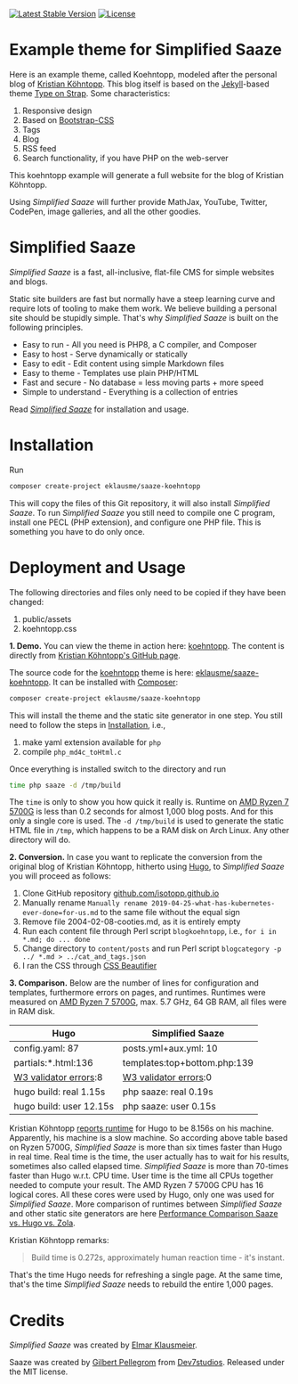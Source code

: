 <p>
<a href="https://packagist.org/packages/eklausme/saaze-koehntopp"><img src="https://img.shields.io/packagist/v/eklausme/saaze-koehntopp" alt="Latest Stable Version"></a>
<a href="https://packagist.org/packages/eklausme/saaze-koehntopp"><img src="https://img.shields.io/packagist/l/eklausme/saaze-koehntopp" alt="License"></a>
</p>


# Example theme for Simplified Saaze

Here is an example theme, called Koehntopp, modeled after the personal blog of [Kristian K&ouml;hntopp](https://blog.koehntopp.info). This blog itself is based on the [Jekyll](https://jekyllrb.com)-based theme [Type on Strap](https://github.com/sylhare/Type-on-Strap). Some characteristics:
1. Responsive design
2. Based on [Bootstrap-CSS](https://en.wikipedia.org/wiki/Bootstrap_(front-end_framework))
3. Tags
4. Blog
5. RSS feed
6. Search functionality, if you have PHP on the web-server

This koehntopp example will generate a full website for the blog of Kristian K&ouml;hntopp.

Using _Simplified Saaze_ will further provide MathJax, YouTube, Twitter, CodePen, image galleries, and all the other goodies.


# Simplified Saaze

_Simplified Saaze_ is a fast, all-inclusive, flat-file CMS for simple websites and blogs.

Static site builders are fast but normally have a steep learning curve and require lots of tooling to make them work. We believe building a personal site should be stupidly simple. That's why _Simplified Saaze_ is built on the following principles.

* Easy to run - All you need is PHP8, a C compiler, and Composer
* Easy to host - Serve dynamically or statically
* Easy to edit - Edit content using simple Markdown files
* Easy to theme - Templates use plain PHP/HTML
* Fast and secure - No database = less moving parts + more speed
* Simple to understand - Everything is a collection of entries

Read [_Simplified Saaze_](https://eklausmeier.goip.de/blog/2021/10-31-simplified-saaze) for installation and usage.


# Installation

Run
```bash
composer create-project eklausme/saaze-koehntopp
```
This will copy the files of this Git repository, it will also install _Simplified Saaze_. To run _Simplified Saaze_ you still need to compile one C program, install one PECL (PHP extension), and configure one PHP file. This is something you have to do only once.


# Deployment and Usage

The following directories and files only need to be copied if they have been changed:
1. public/assets
2. koehntopp.css

__1. Demo.__ You can view the theme in action here: [koehntopp](/koehntopp). The content is directly from [Kristian K&ouml;hntopp's GitHub page](https://github.com/isotopp/isotopp.github.io).

The source code for the [koehntopp](/koehntopp) theme is here: [eklausme/saaze-koehntopp](https://github.com/eklausme/saaze-koehntopp). It can be installed with [Composer](https://getcomposer.org):
```bash
composer create-project eklausme/saaze-koehntopp
```
This will install the theme and the static site generator in one step. You still need to follow the steps in [Installation](https://eklausmeier.goip.de/blog/2021/10-31-simplified-saaze/#installation), i.e.,
1. make yaml extension available for `php`
2. compile `php_md4c_toHtml.c`

Once everything is installed switch to the directory and run
```bash
time php saaze -d /tmp/build
```
The `time` is only to show you how quick it really is. Runtime on [AMD Ryzen 7 5700G](https://eklausmeier.goip.de/blog/2022/05-03-upgrade-amd-bulldozer-to-cezanne) is less than 0.2 seconds for almost 1,000 blog posts. And for this only a single core is used. The `-d /tmp/build` is used to generate the static HTML file in `/tmp`, which happens to be a RAM disk on Arch Linux. Any other directory will do.

__2. Conversion.__ In case you want to replicate the conversion from the original blog of Kristian K&ouml;hntopp, hitherto using [Hugo](https://gohugo.io), to _Simplified Saaze_ you will proceed as follows:
1. Clone GitHub repository [github.com/isotopp.github.io](https://github.com/isotopp/isotopp.github.io)
2. Manually rename `Manually rename 2019-04-25-what-has-kubernetes-ever-done=for-us.md` to the same file without the equal sign
3. Remove file 2004-02-08-cooties.md, as it is entirely empty
4. Run each content file through Perl script `blogkoehntopp`, i.e., `for i in *.md; do ... done`
5. Change directory to `content/posts` and run Perl script `blogcategory -p ../ *.md > ../cat_and_tags.json`
6. I ran the CSS through [CSS Beautifier](https://www.freeformatter.com/css-beautifier.html)

__3. Comparison.__ Below are the number of lines for configuration and templates, furthermore errors on pages, and runtimes. Runtimes were measured on [AMD Ryzen 7 5700G](https://eklausmeier.goip.de/blog/2022/05-03-upgrade-amd-bulldozer-to-cezanne), max. 5.7 GHz, 64 GB RAM, all files were in RAM disk.

 Hugo                   | Simplified Saaze
------------------------|-----------------------------
config.yaml: 87         | posts.yml+aux.yml: 10
partials:*.html:136     | templates:top+bottom.php:139
[W3 validator errors](https://validator.w3.org/nu/?doc=https%3A%2F%2Fblog.koehntopp.info%2F2022%2F05%2F16%2Ffertig-gelesen-crafting-interpreters.html):8 | [W3 validator errors](https://validator.w3.org/nu/?doc=https%3A%2F%2Feklausmeier.goip.de%2Fkoehntopp%2F2022-05-16-fertig-gelesen-crafting-interpreters%2F):0
hugo build: real 1.15s  | php saaze: real 0.19s
hugo build: user 12.15s | php saaze: user 0.15s

Kristian K&ouml;hntopp [reports runtime](https://blog.koehntopp.info/2021/11/07/this-blog-is-now-hugo-powered.html) for Hugo to be 8.156s on his machine. Apparently, his machine is a slow machine. So according above table based on Ryzen 5700G, _Simplified Saaze_ is more than six times faster than Hugo in real time. Real time is the time, the user actually has to wait for his results, sometimes also called elapsed time. _Simplified Saaze_ is more than 70-times faster than Hugo w.r.t. CPU time. User time is the time all CPUs together needed to compute your result. The AMD Ryzen 7 5700G CPU has 16 logical cores. All these cores were used by Hugo, only one was used for _Simplified Saaze_. More comparison of runtimes between _Simplified Saaze_ and other static site generators are here [Performance Comparison Saaze vs. Hugo vs. Zola](../../2021/11-13-performance-comparison-saaze-vs-hugo-vs-zola).

Kristian K&ouml;hntopp remarks:
> Build time is 0.272s, approximately human reaction time - it's instant.

That's the time Hugo needs for refreshing a single page. At the same time, that's the time _Simplified Saaze_ needs to rebuild the entire 1,000 pages.



# Credits

_Simplified Saaze_ was created by [Elmar Klausmeier](https://eklausmeier.goip.de).

Saaze was created by [Gilbert Pellegrom](https://gilbitron.me) from [Dev7studios](https://dev7studios.co). Released under the MIT license.


